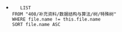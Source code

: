 *   
    ```dataview
	   LIST
	FROM "408/补充资料/数据结构与算法/树/特殊树"
	WHERE file.name != this.file.name
	SORT file.name ASC
    ```
